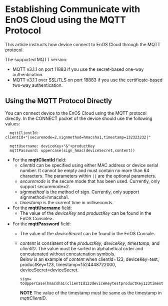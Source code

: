 # Establishing Communicate with EnOS Cloud using the MQTT Protocol

This article instructs how device connect to EnOS Cloud through the MQTT protocol.


The supported MQTT version:

- MQTT v3.1.1 on port 11883 if you use the secret-based one-way authentication.
- MQTT v3.1.1 over SSL/TLS on port 18883 if you use the certificate-based two-way authentication.


## Using the MQTT Protocol Directly

You can connect device to the EnOS Cloud using the MQTT protocol directly. In the CONNECT packet of the device should use the following values:


```
  mqttClientId: clientId+"|securemode=2,signmethod=hmacsha1,timestamp=132323232|"

  mqttUsername: deviceKey+"&"+productKey
  mqttPassword: uppercase(sign_hmac(deviceSecret,content))
 ```


 - For the **mqttClientId** field:
   + _clientId_ can be specified using either MAC address or device serial number. It cannot be empty and must contain no more than 64 characters. The parameters within  ``||`` are the optional parameters.
   + _securemode_ is the secure mode that has been used. Currently, only support securemode=2.
   + _signmethod_ is the method of sign. Currently, only support signmethod=hmacsha1.
   + _timestamp_ is the current time in milliseconds.
 - For the **mqttUsername** field:
   + The value of the _deviceKey_ and _productKey_ can be found in the EnOS Console>.
 - For the **mqttPassword** field:
   + The value of the _deviceSecret_ can be found in the EnOS Console.
   + _content_ is consistent of the _productKey_, _deviceKey_, _timestamp_, and _clientID_. The value must be sorted in alphabetical order and concatenated without concatenation symbols.  
     Below is an example of _content_ when clientId=123, deviceKey=test, productKey=123, timestamp=1524448722000, deviceSecret=deviceSecret.
     ```
     sign= toUpperCase(hmacsha1(clientId123deviceKeytestproductKey123timestamp1524448722000deviceSecret))
     ```

     **NOTE** The value of the timestamp must be same as the timestamp in _mqttClientID_.
